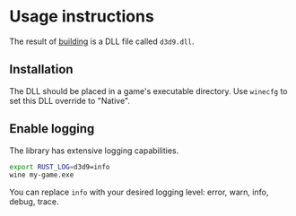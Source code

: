 # Usage instructions

The result of [building](building.md) is a DLL file called `d3d9.dll`.

## Installation

The DLL should be placed in a game's executable directory.
Use `winecfg` to set this DLL override to "Native".

## Enable logging

The library has extensive logging capabilities.

```sh
export RUST_LOG=d3d9=info
wine my-game.exe
```

You can replace `info` with your desired logging level: error, warn, info, debug, trace.
